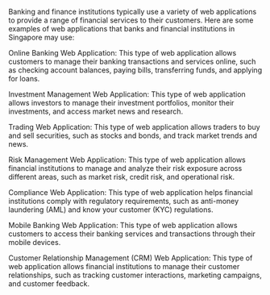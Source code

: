 Banking and finance institutions typically use a variety of web applications to provide a range of financial services to their customers. Here are some examples of web applications that banks and financial institutions in Singapore may use:

Online Banking Web Application:
This type of web application allows customers to manage their banking transactions and services online, such as checking account balances, paying bills, transferring funds, and applying for loans.

Investment Management Web Application:
This type of web application allows investors to manage their investment portfolios, monitor their investments, and access market news and research.

Trading Web Application:
This type of web application allows traders to buy and sell securities, such as stocks and bonds, and track market trends and news.

Risk Management Web Application:
This type of web application allows financial institutions to manage and analyze their risk exposure across different areas, such as market risk, credit risk, and operational risk.

Compliance Web Application:
This type of web application helps financial institutions comply with regulatory requirements, such as anti-money laundering (AML) and know your customer (KYC) regulations.

Mobile Banking Web Application:
This type of web application allows customers to access their banking services and transactions through their mobile devices.

Customer Relationship Management (CRM) Web Application:
This type of web application allows financial institutions to manage their customer relationships, such as tracking customer interactions, marketing campaigns, and customer feedback.